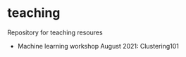 # teaching

Repository for teaching resoures 

- Machine learning workshop August 2021: Clustering101
